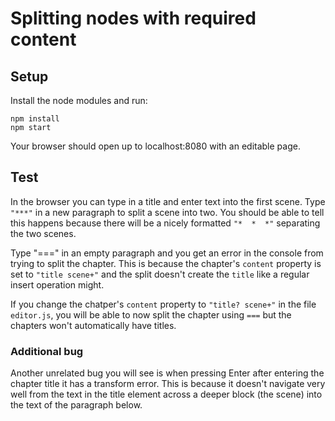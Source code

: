 # Splitting nodes with required content

## Setup

Install the node modules and run:

```
npm install
npm start
```

Your browser should open up to localhost:8080 with an editable page.

## Test

In the browser you can type in a title and enter text into the first scene. Type `"***"` in a new paragraph to split a
scene into two. You should be able to tell this happens because there will be a nicely formatted `"*  *  *"` separating
the two scenes.

Type "===" in an empty paragraph and you get an error in the console from trying to split the chapter. This is because
the chapter's `content` property is set to `"title scene+"` and the split doesn't create the `title` like a regular
insert operation might.

If you change the chatper's `content` property to `"title? scene+"` in the file `editor.js`, you will be able to now
split the chapter using `===` but the chapters won't automatically have titles.

### Additional bug

Another unrelated bug you will see is when pressing Enter after entering the chapter title it has a transform error.
This is because it doesn't navigate very well from the text in the title element across a deeper block (the scene) into
the text of the paragraph below.
